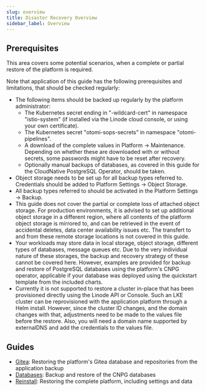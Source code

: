 ```yaml
---
slug: overview
title: Disaster Recovery Overview
sidebar_label: Overview
---
```


## Prerequisites

This area covers some potential scenarios, when a complete or partial restore of the platform is required.

Note that application of this guide has the following prerequisites and limitations, that should be checked regularly:

* The following items should be backed up regularly by the platform administrator:
  - The Kubernetes secret ending in "-wildcard-cert" in namespace "istio-system" (if installed via the Linode cloud console, or using your own certificate).
  - The Kubernetes secret "otomi-sops-secrets" in namespace "otomi-pipelines".
  - A download of the complete values in Platform -> Maintenance. Depending on whether these are downloaded with or without secrets, some passwords might have to be reset after recovery.
  - Optionally manual backups of databases, as covered in this guide for the CloudNative PostgreSQL Operator, should be taken.
* Object storage needs to be set up for all backup types referred to. Credentials should be added to Platform Settings -> Object Storage.
* All backup types referred to should be activated in the Platform Settings -> Backup.
* This guide does not cover the partial or complete loss of attached object storage. For production environments, it is advised to set up additional object storage in a different region, where all contents of the platform object storage is mirrored to, and can be retrieved in the event of accidental deletes, data center availability issues etc. The transfert to and from these remote storage locations is not covered in this guide.
* Your workloads may store data in local storage, object storage, different types of databases, message queues etc. Due to the very individual nature of these storages, the backup and recovery strategy of these cannot be covered here. However, examples are provided for backup and restore of PostgreSQL databases using the platform's CNPG operator, applicable if your database was deployed using the quickstart template from the included charts.
* Currently it is not supported to restore a cluster in-place that has been provisioned directly using the Linode API or Console. Such an LKE cluster can be reprovisioned with the application platform through a Helm install. However, since the cluster ID changes, and the domain changes with that, adjustments need to be made to the values file before the restore. Also, you will need a domain name supported by externalDNS and add the credentials to the values file.

## Guides

* [Gitea](gitea.md): Restoring the platform's Gitea database and repositories from the application backup
* [Databases](platform-databases.md): Backup and restore of the CNPG databases
* [Reinstall](platform-reinstall.md): Restoring the complete platform, including settings and data
